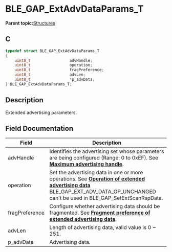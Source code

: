 # BLE\_GAP\_ExtAdvDataParams\_T

**Parent topic:**[Structures](GUID-230368B0-FB2A-4967-A471-691387B35A9E.md)

## C

```c
typedef struct BLE_GAP_ExtAdvDataParams_T
{
    uint8_t                 advHandle;
    uint8_t                 operation;
    uint8_t                 fragPreference;
    uint8_t                 advLen;
    uint8_t                 *p_advData;
} BLE_GAP_ExtAdvDataParams_T;
```

## Description

Extended advertising parameters.

## Field Documentation

|Field|Description|
|-----|-----------|
|advHandle|Identifies the advertising set whose parameters are being configured \(Range: 0 to 0xEF\). See **[Maximum advertising handle](GUID-1E8B41D5-7783-46F2-AD0F-B5013B9B85E3.md)**.|
|operation|Set the advertising data in one or more operations. See **[Operation of extended advertising data](GUID-7E060534-5AC3-4F33-8830-C410F4B8F2CD.md)** BLE\_GAP\_EXT\_ADV\_DATA\_OP\_UNCHANGED can't be used in BLE\_GAP\_SetExtScanRspData.|
|fragPreference|Configure whether advertising data should be fragmented. See **[Fragment preference of extended advertising data](GUID-2F260089-BD42-42F8-A2E0-94CAC5BA6A7C.md)**.|
|advLen|Length of advertising data, valid value is 0 ~ 251.|
|p\_advData|Advertising data.|

